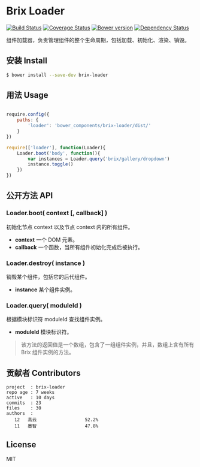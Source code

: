 Brix Loader
===========

[![Build Status](https://api.travis-ci.org/thx/brix-loader.svg)](http://travis-ci.org/thx/brix-loader)
[![Coverage Status](https://img.shields.io/coveralls/thx/brix-loader.svg)](https://coveralls.io/r/thx/brix-loader?branch=master)
[![Bower version](https://badge.fury.io/bo/brix-loader.svg)](http://badge.fury.io/bo/brix-loader)
[![Dependency Status](https://gemnasium.com/thx/brix-loader.svg)](https://gemnasium.com/thx/brix-loader)

组件加载器，负责管理组件的整个生命周期，包括加载、初始化、渲染、销毁。

## 安装 Install

```sh
$ bower install --save-dev brix-loader
```

## 用法 Usage


```js

require.config({
    paths: {
        'loader': 'bower_components/brix-loader/dist/'
    }
})

require(['loader'], function(Loader){
	Loader.boot('body', function(){
		var instances = Loader.query('brix/gallery/dropdown')
		instance.toggle()
	})
})
```

## 公开方法 API

### Loader.boot( context [, callback] )

初始化节点 context 以及节点 context 内的所有组件。

* **context** 一个 DOM 元素。
* **callback** 一个函数，当所有组件初始化完成后被执行。

### Loader.destroy( instance )

销毁某个组件，包括它的后代组件。

* **instance** 某个组件实例。

### Loader.query( moduleId )

根据模块标识符 moduleId 查找组件实例。

* **moduleId** 模块标识符。

> 该方法的返回值是一个数组，包含了一组组件实例，并且，数组上含有所有 Brix 组件实例的方法。

## 贡献者 Contributors

    project  : brix-loader
    repo age : 7 weeks
    active   : 10 days
    commits  : 23
    files    : 30
    authors  :
       12	高云                  52.2%
       11	墨智                  47.8%

<!-- git shortlog -s -n -->

## License

MIT

<!-- 

https://github.com/pahen/madge
	sudo npm -g install madge
	sudo brew install graphviz
	madge --format amd ./src/
	madge --format amd --image ./doc/dependencies.png ./src/
		blue = has dependencies
		green = has no dependencies
		red = has circular dependencies

.editorconfig
	https://github.com/search?o=desc&q=gulp+boilerplate&ref=searchresults&s=stars&type=Repositories&utf8=%E2%9C%93
    https://github.com/sindresorhus/gulp-plugin-boilerplate/

r.js
    sudo npm install -g requirejs
    r.js -o build.js
    https://github.com/jrburke/r.js/blob/master/build/example.build.js
 
 -->